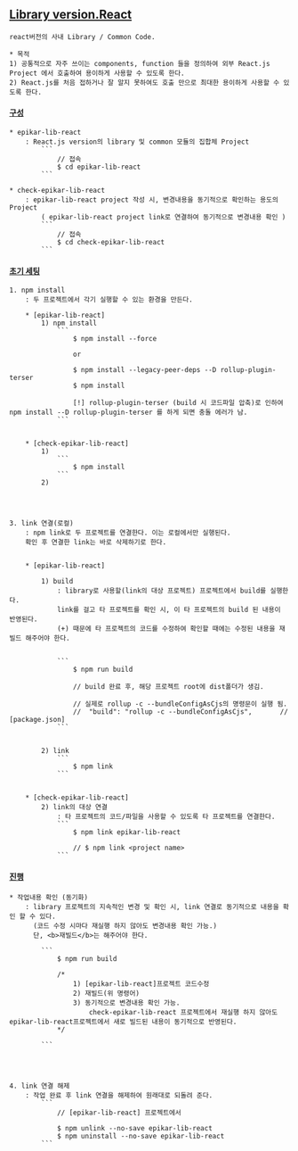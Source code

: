 ## [Library version.React]()
    react버전의 사내 Library / Common Code.

    * 목적
    1) 공통적으로 자주 쓰이는 components, function 들을 정의하여 외부 React.js Project 에서 호출하여 용이하게 사용할 수 있도록 한다. 
    2) React.js를 처음 접하거나 잘 알지 못하여도 호출 만으로 최대한 용이하게 사용할 수 있도록 한다. 
    



#### [구성]() 
    * epikar-lib-react 
        : React.js version의 library 및 common 모듈의 집합체 Project
            ```
                // 접속    
                $ cd epikar-lib-react
            ```
    
    * check-epikar-lib-react
        : epikar-lib-react project 작성 시, 변경내용을 동기적으로 확인하는 용도의 Project
            ( epikar-lib-react project link로 연결하여 동기적으로 변경내용 확인 )
            ```
                // 접속    
                $ cd check-epikar-lib-react
            ```




#### [초기 세팅]() 

    1. npm install
        : 두 프로젝트에서 각기 실행할 수 있는 환경을 만든다. 

        * [epikar-lib-react]
            1) npm install
                ```
                    $ npm install --force

                    or 

                    $ npm install --legacy-peer-deps --D rollup-plugin-terser
                    $ npm install 

                    [!] rollup-plugin-terser (build 시 코드파일 압축)로 인하여 npm install --D rollup-plugin-terser 를 하게 되면 충돌 에러가 남. 
                ```


        * [check-epikar-lib-react]
            1) 
                ```
                    $ npm install
                ```
            2) 




    3. link 연결(로컬)
        : npm link로 두 프로젝트를 연결한다. 이는 로컬에서만 실행된다. 
        확인 후 연결한 link는 바로 삭제하기로 한다. 


        * [epikar-lib-react]

            1) build
                : library로 사용할(link의 대상 프로젝트) 프로젝트에서 build를 실행한다. 
                link를 걸고 타 프로젝트를 확인 시, 이 타 프로젝트의 build 된 내용이 반영된다. 
                (+) 때문에 타 프로젝트의 코드를 수정하여 확인할 때에는 수정된 내용을 재빌드 해주어야 한다. 


                ```
                    $ npm run build

                    // build 완료 후, 해당 프로젝트 root에 dist폴더가 생김.

                    // 실제로 rollup -c --bundleConfigAsCjs의 명령문이 실행 됨.
                    //  "build": "rollup -c --bundleConfigAsCjs",       // [package.json]
                ```


            2) link
                ```
                    $ npm link
                ```


        * [check-epikar-lib-react]
            2) link의 대상 연결
                : 타 프로젝트의 코드/파일을 사용할 수 있도록 타 프로젝트를 연결한다. 
                ```
                    $ npm link epikar-lib-react

                    // $ npm link <project name>
                ```
        
    


#### [진행]() 

    * 작업내용 확인 (동기화)
        : library 프로젝트의 지속적인 변경 및 확인 시, link 연결로 동기적으로 내용을 확인 할 수 있다. 
          (코드 수정 시마다 재실행 하지 않아도 변경내용 확인 가능.)
          단, <b>재빌드</b>는 해주어야 한다. 

            ```
                $ npm run build

                /*
                    1) [epikar-lib-react]프로젝트 코드수정 
                    2) 재빌드(위 명령어)
                    3) 동기적으로 변경내용 확인 가능. 
                        check-epikar-lib-react 프로젝트에서 재실행 하지 않아도 epikar-lib-react프로젝트에서 새로 빌드된 내용이 동기적으로 반영된다. 
                */
            
            ```
    



    4. link 연결 해제
        : 작업 완료 후 link 연결을 해제하여 원래대로 되돌려 준다. 
            ```
                // [epikar-lib-react] 프로젝트에서

                $ npm unlink --no-save epikar-lib-react
                $ npm uninstall --no-save epikar-lib-react
            ```











